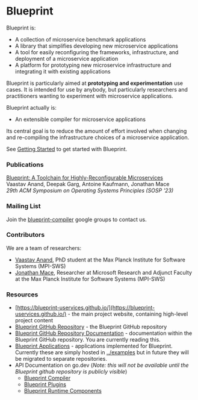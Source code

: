 # Blueprint

Blueprint is:
 * A collection of microservice benchmark applications
 * A library that simplifies developing new microservice applications
 * A tool for easily reconfiguring the frameworks, infrastructure, and deployment of a microservice application
 * A platform for prototyping new microservice infrastructure and integrating it with existing applications

Blueprint is particularly aimed at **prototyping and experimentation** use cases.  It is intended for use by anybody, but particularly researchers and practitioners wanting to experiment with microservice applications.

Blueprint actually is:
 * An extensible compiler for microservice applications

Its central goal is to reduce the amount of effort involved when changing and re-compiling the infrastructure choices of a microservice application.  

See [Getting Started](docs/gettingstarted.md) to get started with Blueprint.

### Publications

[Blueprint: A Toolchain for Highly-Reconfigurable Microservices](https://blueprint-uservices.github.io/assets/pdf/anand2023blueprint.pdf)\
Vaastav Anand, Deepak Garg, Antoine Kaufmann, Jonathan Mace\
*29th ACM Symposium on Operating Systems Principles (SOSP '23)*

### Mailing List

Join the [blueprint-compiler](https://groups.google.com/g/blueprint-compiler) google groups to contact us.

### Contributors

We are a team of researchers:
 * [Vaastav Anand](https://vaastavanand.com/), PhD student at the Max Planck Institute for Software Systems (MPI-SWS)
 * [Jonathan Mace](https://www.microsoft.com/en-us/research/people/jonathanmace/), Researcher at Microsoft Research and Adjunct Faculty at the Max Planck Institute for Software Systems (MPI-SWS)


### Resources

 * [https://blueprint-uservices.github.io/](https://blueprint-uservices.github.io/) - the main project website, containing high-level project content
 * [Blueprint GitHub Repository](https://github.com/Blueprint-uServices/blueprint) - the Blueprint GitHub repository
 * [Blueprint GitHub Repository Documentation](https://github.com/Blueprint-uServices/blueprint/tree/main/docs) - documentation within the Blueprint GitHub repository.  You are currently reading this.
 * [Blueprint Applications](../examples) - applications implemented for Blueprint.  Currently these are simply hosted in [../examples](examples) but in future they will be migrated to separate repositories.
 * API Documentation on go.dev (*Note: this will not be available until the Blueprint github repository is publicly visible*)
   * [Blueprint Compiler](https://pkg.go.dev/github.com/Blueprint-uServices/blueprint/blueprint)
   * [Blueprint Plugins](https://pkg.go.dev/github.com/Blueprint-uServices/blueprint/plugins)
   * [Blueprint Runtime Components](https://pkg.go.dev/github.com/Blueprint-uServices/blueprint/runtime)

